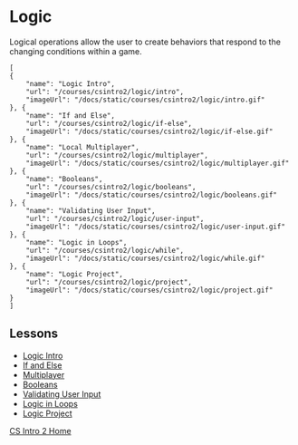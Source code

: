 # Logic

Logical operations allow the user to create behaviors that respond to the changing conditions within a game.

```codecard
[
{
    "name": "Logic Intro",
    "url": "/courses/csintro2/logic/intro",
    "imageUrl": "/docs/static/courses/csintro2/logic/intro.gif"
}, {
    "name": "If and Else",
    "url": "/courses/csintro2/logic/if-else",
    "imageUrl": "/docs/static/courses/csintro2/logic/if-else.gif"
}, {
    "name": "Local Multiplayer",
    "url": "/courses/csintro2/logic/multiplayer",
    "imageUrl": "/docs/static/courses/csintro2/logic/multiplayer.gif"
}, {
    "name": "Booleans",
    "url": "/courses/csintro2/logic/booleans",
    "imageUrl": "/docs/static/courses/csintro2/logic/booleans.gif"
}, {
    "name": "Validating User Input",
    "url": "/courses/csintro2/logic/user-input",
    "imageUrl": "/docs/static/courses/csintro2/logic/user-input.gif"
}, {
    "name": "Logic in Loops",
    "url": "/courses/csintro2/logic/while",
    "imageUrl": "/docs/static/courses/csintro2/logic/while.gif"
}, {
    "name": "Logic Project",
    "url": "/courses/csintro2/logic/project",
    "imageUrl": "/docs/static/courses/csintro2/logic/project.gif"
}
]
```

## Lessons

* [Logic Intro](/courses/csintro2/logic/intro)
* [If and Else](/courses/csintro2/logic/if-else)
* [Multiplayer](/courses/csintro2/logic/multiplayer)
* [Booleans](/courses/csintro2/logic/booleans)
* [Validating User Input](/courses/csintro2/logic/user-input)
* [Logic in Loops](/courses/csintro2/logic/while)
* [Logic Project](/courses/csintro2/logic/project)


[CS Intro 2 Home](/courses/csintro2)
